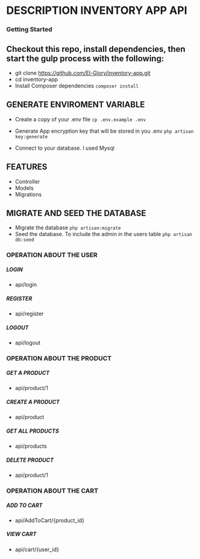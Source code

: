 # DESCRIPTION INVENTORY APP API

### Getting Started

## Checkout this repo, install dependencies, then start the gulp process with the following:

-   git clone https://github.com/El-Glory/inventory-app.git
-   cd inventory-app
-   Install Composer dependencies `composer install`

## GENERATE ENVIROMENT VARIABLE

-   Create a copy of your .env file `cp .env.example .env`

-   Generate App encryption key that will be stored in you .env `php artisan key:generate`
-   Connect to your database. I used Mysql

## FEATURES

-   Controller
-   Models
-   Migrations

## MIGRATE AND SEED THE DATABASE

-   Migrate the database `php artisan:migrate`
-   Seed the database. To include the admin in the users table `php artisan db:seed`

### OPERATION ABOUT THE USER

##### LOGIN

-   api/login

##### REGISTER

-   api/register

##### LOGOUT

-   api/logout

### OPERATION ABOUT THE PRODUCT

##### GET A PRODUCT

-   api/product/1

##### CREATE A PRODUCT

-   api/product

##### GET ALL PRODUCTS

-   api/products

##### DELETE PRODUCT

-   api/product/1

### OPERATION ABOUT THE CART

##### ADD TO CART

-   api/AddToCart/{product_id}

##### VIEW CART

-   api/cart/{user_id}
